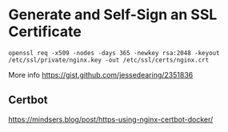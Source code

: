 # Generate and Self-Sign an SSL Certificate

```
openssl req -x509 -nodes -days 365 -newkey rsa:2048 -keyout /etc/ssl/private/nginx.key -out /etc/ssl/certs/nginx.crt
```

More info https://gist.github.com/jessedearing/2351836

## Certbot

https://mindsers.blog/post/https-using-nginx-certbot-docker/
